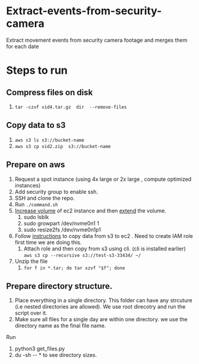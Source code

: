 # Extract-events-from-security-camera
Extract movement events from security camera footage and merges them for each date


# Steps to run 

## Compress files on disk
1. `tar -czvf vid4.tar.gz  dir  --remove-files`


## Copy data to s3 
1. `aws s3 ls s3://bucket-name`
2. `aws s3 cp vid2.zip  s3://bucket-name`


## Prepare on aws

1. Request a spot instance (using 4x large or 2x large , compute optimized instances)
2. Add security group to enable ssh. 
3. SSH and clone the repo.
4. Run `./command.sh` 
5. [Increase volume](https://docs.aws.amazon.com/AWSEC2/latest/UserGuide/requesting-ebs-volume-modifications.html#:~:text=To%20modify%20an%20EBS%20volume%20using%20the%20console) of ec2 instance and then [extend](https://docs.aws.amazon.com/AWSEC2/latest/UserGuide/recognize-expanded-volume-linux.html) the volume.
   1. sudo lsblk
   2. sudo growpart /dev/nvme0n1 1
   3. sudo resize2fs /dev/nvme0n1p1 
6. Follow [instructions](https://kloudle.com/academy/how-to-transfer-files-between-aws-s3-and-aws-ec2/) to copy data from s3 to ec2 . Need to create IAM role first time we are doing this. 
   1. Attach role and then copy from s3 using cli. (cli is installed earlier) `aws s3 cp --recursive s3://test-s3-33434/ ~/`
7. Unzip the file 
   1. `for f in *.tar; do tar xzvf "$f"; done` 


## Prepare directory structure. 
1. Place everything in a single directory. This folder can have any  strcuture (i.e nested directories are allowed). We use root direcotry and run the script over it. 
2. Make sure all files for a single day are within one directory. we use the directory name as the final file name. 


Run 
1. python3 get_files.py
2. du -sh -- * to see directory sizes. 